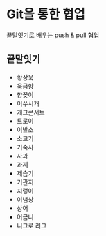 # Git을 통한 협업
끝말잇기로 배우는 push & pull 협업

## 끝말잇기
- 황상욱
- 욱금향
- 향꽂이
- 이쑤시개 
- 개그콘서트
- 트로이
- 이발소
- 소고기
- 기숙사
- 사과
- 과제
- 제습기
- 기관지
- 지렁이
- 이념상
- 상어
- 어금니
- 니그로 리그